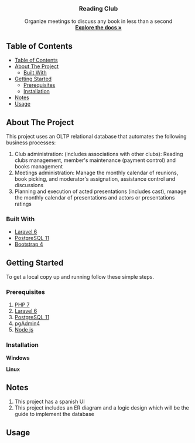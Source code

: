 <!-- PROJECT LOGO -->
<br />
<p align="center">
  <h3 align="center">Reading Club</h3>

  <p align="center">
    Organize meetings to discuss any book in less than a second
    <br />
    <a href="https://github.com/iSlidex/SBD1-Reading-club/tree/master/Docs"><strong>Explore the docs »</strong></a>
    <br />
  </p>
</p>



<!-- TABLE OF CONTENTS -->
## Table of Contents

- [Table of Contents](#table-of-contents)
- [About The Project](#about-the-project)
  - [Built With](#built-with)
- [Getting Started](#getting-started)
  - [Prerequisites](#prerequisites)
  - [Installation](#installation)
- [Notes](#notes)
- [Usage](#usage)



<!-- ABOUT THE PROJECT -->
## About The Project

This project uses an OLTP relational database that automates the following business processes:

1. Club administration: (includes associations with other clubs): Reading clubs management, member's maintenance (payment control) and books management
2. Meetings administration: Manage the monthly calendar of reunions, book picking, and moderator's assignation, assistance control and discussions
3. Planning and execution of acted presentations (includes cast), manage the monthly calendar of presentations and actors or presentations ratings


### Built With

* [Laravel 6](https://laravel.com/docs/6.x#installing-laravel)
* [PostgreSQL 11](https://www.enterprisedb.com/downloads/postgres-postgresql-downloads)
* [Bootstrap 4](https://getbootstrap.com/docs/4.3/getting-started/download/)



<!-- GETTING STARTED -->
## Getting Started

To get a local copy up and running follow these simple steps.

### Prerequisites

  1. [PHP 7](https://windows.php.net/download#php-7.3)
  2. [Laravel 6](https://laravel.com/docs/6.x#installing-laravel)
  3. [PostgreSQL 11](https://www.enterprisedb.com/downloads/postgres-postgresql-downloads)
  4. [pgAdmin4](https://www.pgadmin.org/download/pgadmin-4-windows/)
  5. [Node js](https://nodejs.org/es/)


### Installation

**Windows**

**Linux**
 

## Notes
1. This project has a spanish UI
2. This project includes an ER diagram and a logic design which will be the guide to implement the database

<!-- USAGE EXAMPLES -->
## Usage
